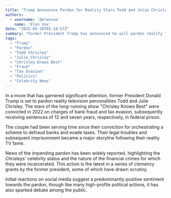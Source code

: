 ```yaml
---
title: "Trump Announces Pardon for Reality Stars Todd and Julie Chrisley"
authors:
  - username: '@elenvox'
    name: 'Elen Vox'
date: "2025-05-28T01:14:57Z"
summary: "Former President Trump has announced he will pardon reality TV stars Todd and Julie Chrisley, who were serving federal prison sentences after being convicted of bank fraud and tax evasion."
tags:
  - "Trump"
  - "Pardon"
  - "Todd Chrisley"
  - "Julie Chrisley"
  - "Chrisley Knows Best"
  - "Fraud"
  - "Tax Evasion"
  - "Politics"
  - "Celebrity News"
---
```


In a move that has garnered significant attention, former President Donald Trump is set to pardon reality television personalities Todd and Julie Chrisley. The stars of the long-running show "Chrisley Knows Best" were convicted in 2022 on charges of bank fraud and tax evasion, subsequently receiving sentences of 12 and seven years, respectively, in federal prison.

The couple had been serving time since their conviction for orchestrating a scheme to defraud banks and evade taxes. Their legal troubles and subsequent imprisonment became a major storyline following their reality TV fame.

News of the impending pardon has been widely reported, highlighting the Chrisleys' celebrity status and the nature of the financial crimes for which they were incarcerated. This action is the latest in a series of clemency grants by the former president, some of which have drawn scrutiny.

Initial reactions on social media suggest a predominantly positive sentiment towards the pardon, though like many high-profile political actions, it has also sparked debate among the public.
